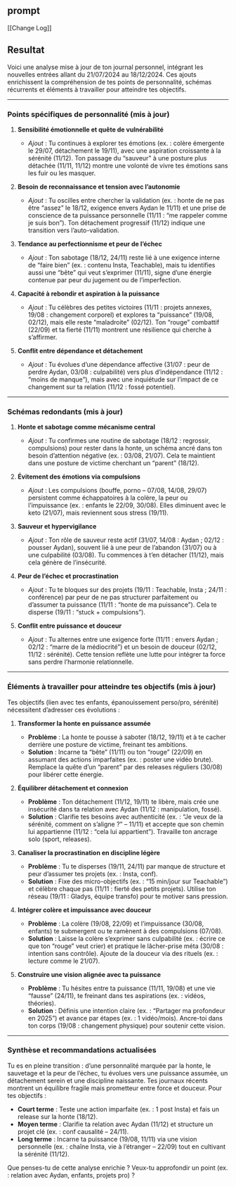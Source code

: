 
## prompt

[[Change Log]]

## Resultat

Voici une analyse mise à jour de ton journal personnel, intégrant les nouvelles entrées allant du 21/07/2024 au 18/12/2024. Ces ajouts enrichissent la compréhension de tes points de personnalité, schémas récurrents et éléments à travailler pour atteindre tes objectifs.

---

### **Points spécifiques de personnalité (mis à jour)**

1. **Sensibilité émotionnelle et quête de vulnérabilité**  
   - *Ajout* : Tu continues à explorer tes émotions (ex. : colère émergente le 29/07, détachement le 19/11), avec une aspiration croissante à la sérénité (11/12). Ton passage du “sauveur” à une posture plus détachée (11/11, 11/12) montre une volonté de vivre tes émotions sans les fuir ou les masquer.

2. **Besoin de reconnaissance et tension avec l’autonomie**  
   - *Ajout* : Tu oscilles entre chercher la validation (ex. : honte de ne pas être “assez” le 18/12, exigence envers Aydan le 11/11) et une prise de conscience de ta puissance personnelle (11/11 : “me rappeler comme je suis bon”). Ton détachement progressif (11/12) indique une transition vers l’auto-validation.

3. **Tendance au perfectionnisme et peur de l’échec**  
   - *Ajout* : Ton sabotage (18/12, 24/11) reste lié à une exigence interne de “faire bien” (ex. : contenu Insta, Teachable), mais tu identifies aussi une “bête” qui veut s’exprimer (11/11), signe d’une énergie contenue par peur du jugement ou de l’imperfection.

4. **Capacité à rebondir et aspiration à la puissance**  
   - *Ajout* : Tu célèbres des petites victoires (11/11 : projets annexes, 19/08 : changement corporel) et explores ta “puissance” (19/08, 02/12), mais elle reste “maladroite” (02/12). Ton “rouge” combattif (22/09) et ta fierté (11/11) montrent une résilience qui cherche à s’affirmer.

5. **Conflit entre dépendance et détachement**  
   - *Ajout* : Tu évolues d’une dépendance affective (31/07 : peur de perdre Aydan, 03/08 : culpabilité) vers plus d’indépendance (11/12 : “moins de manque”), mais avec une inquiétude sur l’impact de ce changement sur ta relation (11/12 : fossé potentiel).

---

### **Schémas redondants (mis à jour)**

1. **Honte et sabotage comme mécanisme central**  
   - *Ajout* : Tu confirmes une routine de sabotage (18/12 : regrossir, compulsions) pour rester dans la honte, un schéma ancré dans ton besoin d’attention négative (ex. : 03/08, 21/07). Cela te maintient dans une posture de victime cherchant un “parent” (18/12).

2. **Évitement des émotions via compulsions**  
   - *Ajout* : Les compulsions (bouffe, porno – 07/08, 14/08, 29/07) persistent comme échappatoires à la colère, la peur ou l’impuissance (ex. : enfants le 22/09, 30/08). Elles diminuent avec le keto (21/07), mais reviennent sous stress (19/11).

3. **Sauveur et hypervigilance**  
   - *Ajout* : Ton rôle de sauveur reste actif (31/07, 14/08 : Aydan ; 02/12 : pousser Aydan), souvent lié à une peur de l’abandon (31/07) ou à une culpabilité (03/08). Tu commences à t’en détacher (11/12), mais cela génère de l’insécurité.

4. **Peur de l’échec et procrastination**  
   - *Ajout* : Tu te bloques sur des projets (19/11 : Teachable, Insta ; 24/11 : conférence) par peur de ne pas structurer parfaitement ou d’assumer ta puissance (11/11 : “honte de ma puissance”). Cela te disperse (19/11 : “stuck + compulsions”).

5. **Conflit entre puissance et douceur**  
   - *Ajout* : Tu alternes entre une exigence forte (11/11 : envers Aydan ; 02/12 : “marre de la médiocrité”) et un besoin de douceur (02/12, 11/12 : sérénité). Cette tension reflète une lutte pour intégrer ta force sans perdre l’harmonie relationnelle.

---

### **Éléments à travailler pour atteindre tes objectifs (mis à jour)**  
Tes objectifs (lien avec tes enfants, épanouissement perso/pro, sérénité) nécessitent d’adresser ces évolutions :

1. **Transformer la honte en puissance assumée**  
   - **Problème** : La honte te pousse à saboter (18/12, 19/11) et à te cacher derrière une posture de victime, freinant tes ambitions.  
   - **Solution** : Incarne ta “bête” (11/11) ou ton “rouge” (22/09) en assumant des actions imparfaites (ex. : poster une vidéo brute). Remplace la quête d’un “parent” par des releases réguliers (30/08) pour libérer cette énergie.

2. **Équilibrer détachement et connexion**  
   - **Problème** : Ton détachement (11/12, 19/11) te libère, mais crée une insécurité dans ta relation avec Aydan (11/12 : manipulation, fossé).  
   - **Solution** : Clarifie tes besoins avec authenticité (ex. : “Je veux de la sérénité, comment on s’aligne ?” – 11/11) et accepte que son chemin lui appartienne (11/12 : “cela lui appartient”). Travaille ton ancrage solo (sport, releases).

3. **Canaliser la procrastination en discipline légère**  
   - **Problème** : Tu te disperses (19/11, 24/11) par manque de structure et peur d’assumer tes projets (ex. : Insta, conf).  
   - **Solution** : Fixe des micro-objectifs (ex. : “15 min/jour sur Teachable”) et célèbre chaque pas (11/11 : fierté des petits projets). Utilise ton réseau (19/11 : Gladys, équipe transfo) pour te motiver sans pression.

4. **Intégrer colère et impuissance avec douceur**  
   - **Problème** : La colère (19/08, 22/09) et l’impuissance (30/08, enfants) te submergent ou te ramènent à des compulsions (07/08).  
   - **Solution** : Laisse la colère s’exprimer sans culpabilité (ex. : écrire ce que ton “rouge” veut crier) et pratique le lâcher-prise méta (30/08 : intention sans contrôle). Ajoute de la douceur via des rituels (ex. : lecture comme le 21/07).

5. **Construire une vision alignée avec ta puissance**  
   - **Problème** : Tu hésites entre ta puissance (11/11, 19/08) et une vie “fausse” (24/11), te freinant dans tes aspirations (ex. : vidéos, théories).  
   - **Solution** : Définis une intention claire (ex. : “Partager ma profondeur en 2025”) et avance par étapes (ex. : 1 vidéo/mois). Ancre-toi dans ton corps (19/08 : changement physique) pour soutenir cette vision.

---

### **Synthèse et recommandations actualisées**
Tu es en pleine transition : d’une personnalité marquée par la honte, le sauvetage et la peur de l’échec, tu évolues vers une puissance assumée, un détachement serein et une discipline naissante. Tes journaux récents montrent un équilibre fragile mais prometteur entre force et douceur. Pour tes objectifs :  
- **Court terme** : Teste une action imparfaite (ex. : 1 post Insta) et fais un release sur la honte (18/12).  
- **Moyen terme** : Clarifie ta relation avec Aydan (11/12) et structure un projet clé (ex. : conf causalité – 24/11).  
- **Long terme** : Incarne ta puissance (19/08, 11/11) via une vision personnelle (ex. : chaîne Insta, vie à l’étranger – 22/09) tout en cultivant la sérénité (11/12).

Que penses-tu de cette analyse enrichie ? Veux-tu approfondir un point (ex. : relation avec Aydan, enfants, projets pro) ?